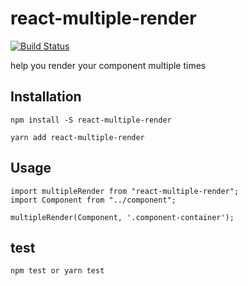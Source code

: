 # react-multiple-render
[![Build Status](https://semaphoreci.com/api/v1/developersoul/react-multiple-render/branches/master/shields_badge.svg)](https://semaphoreci.com/developersoul/react-multiple-render)

help you render your component multiple times

## Installation
	npm install -S react-multiple-render

	yarn add react-multiple-render

## Usage
	import multipleRender from "react-multiple-render";
	import Component from "../component";

	multipleRender(Component, '.component-container');

## test
	npm test or yarn test
